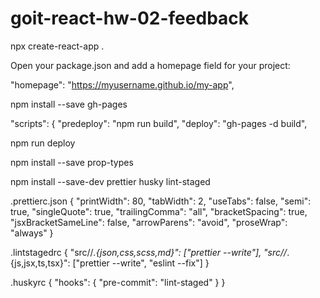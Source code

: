 # goit-react-hw-02-feedback
npx create-react-app .

Open your package.json and add a homepage field for your project:

"homepage": "https://myusername.github.io/my-app",

npm install --save gh-pages

"scripts": { "predeploy": "npm run build", "deploy": "gh-pages -d build",

npm run deploy

npm install --save prop-types

npm install --save-dev prettier husky lint-staged 

.prettierc.json { "printWidth": 80, "tabWidth": 2, "useTabs": false, "semi": true, "singleQuote": true, "trailingComma": "all", "bracketSpacing": true, "jsxBracketSameLine": false, "arrowParens": "avoid", "proseWrap": "always" }

 .lintstagedrc { "src//*.{json,css,scss,md}": ["prettier --write"], "src//*.{js,jsx,ts,tsx}": ["prettier --write", "eslint --fix"] } 
 
 .huskyrc { "hooks": { "pre-commit": "lint-staged" } }
